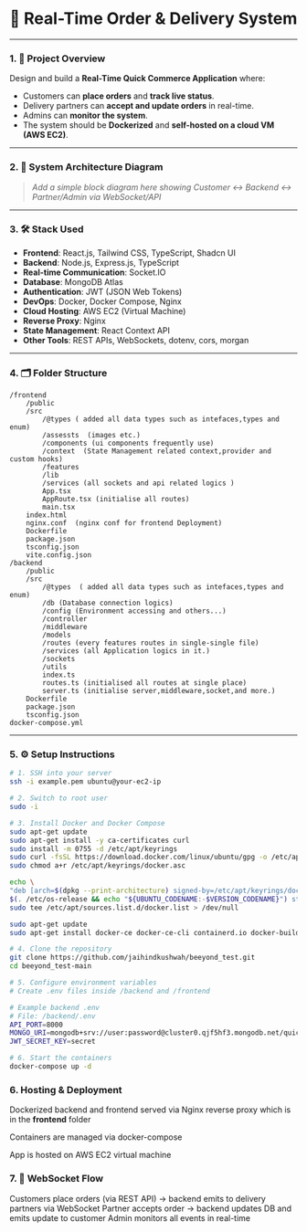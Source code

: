 # 🚀 Real-Time Order & Delivery System

---

### 1. 📌 Project Overview

Design and build a **Real-Time Quick Commerce Application** where:

- Customers can **place orders** and **track live status**.
- Delivery partners can **accept and update orders** in real-time.
- Admins can **monitor the system**.
- The system should be **Dockerized** and **self-hosted on a cloud VM (AWS EC2)**.

---

### 2. 🧩 System Architecture Diagram

> _Add a simple block diagram here showing Customer ↔ Backend ↔ Partner/Admin via WebSocket/API_

---

### 3. 🛠️ Stack Used

- **Frontend**: React.js, Tailwind CSS, TypeScript, Shadcn UI  
- **Backend**: Node.js, Express.js, TypeScript  
- **Real-time Communication**: Socket.IO  
- **Database**: MongoDB Atlas  
- **Authentication**: JWT (JSON Web Tokens)  
- **DevOps**: Docker, Docker Compose, Nginx  
- **Cloud Hosting**: AWS EC2 (Virtual Machine)  
- **Reverse Proxy**: Nginx  
- **State Management**: React Context API  
- **Other Tools**: REST APIs, WebSockets, dotenv, cors, morgan

---

### 4. 🗂️ Folder Structure
    /frontend
        /public
        /src
            /@types ( added all data types such as intefaces,types and enum)
            /assessts  (images etc.)
            /components (ui components frequently use)
            /context  (State Management related context,provider and custom hooks)
            /features 
            /lib
            /services (all sockets and api related logics )
            App.tsx  
            AppRoute.tsx (initialise all routes)
            main.tsx
        index.html
        nginx.conf  (nginx conf for frontend Deployment)
        Dockerfile
        package.json
        tsconfig.json
        vite.config.json
    /backend
        /public
        /src
            /@types  ( added all data types such as intefaces,types and enum)
            /db (Database connection logics)
            /config (Environment accessing and others...)
            /controller 
            /middleware
            /models
            /routes (every features routes in single-single file)
            /services (all Application logics in it.)
            /sockets 
            /utils
            index.ts
            routes.ts (initialised all routes at single place)
            server.ts (initialise server,middleware,socket,and more.)
        Dockerfile
        package.json
        tsconfig.json
    docker-compose.yml



---

### 5. ⚙️ Setup Instructions

```bash
# 1. SSH into your server
ssh -i example.pem ubuntu@your-ec2-ip

# 2. Switch to root user
sudo -i

# 3. Install Docker and Docker Compose
sudo apt-get update
sudo apt-get install -y ca-certificates curl
sudo install -m 0755 -d /etc/apt/keyrings
sudo curl -fsSL https://download.docker.com/linux/ubuntu/gpg -o /etc/apt/keyrings/docker.asc
sudo chmod a+r /etc/apt/keyrings/docker.asc

echo \
"deb [arch=$(dpkg --print-architecture) signed-by=/etc/apt/keyrings/docker.asc] https://download.docker.com/linux/ubuntu \
$(. /etc/os-release && echo "${UBUNTU_CODENAME:-$VERSION_CODENAME}") stable" | \
sudo tee /etc/apt/sources.list.d/docker.list > /dev/null

sudo apt-get update
sudo apt-get install docker-ce docker-ce-cli containerd.io docker-buildx-plugin docker-compose-plugin

# 4. Clone the repository
git clone https://github.com/jaihindkushwah/beeyond_test.git
cd beeyond_test-main

# 5. Configure environment variables
# Create .env files inside /backend and /frontend

# Example backend .env
# File: /backend/.env
API_PORT=8000
MONGO_URI=mongodb+srv://user:password@cluster0.qjf5hf3.mongodb.net/quick-com
JWT_SECRET_KEY=secret

# 6. Start the containers
docker-compose up -d

```

### 6. Hosting & Deployment
Dockerized backend and frontend served via Nginx reverse proxy which is in the **frontend** folder

Containers are managed via docker-compose

App is hosted on AWS EC2 virtual machine


### 7. 📡 WebSocket Flow
Customers place orders (via REST API) → backend emits to delivery partners via WebSocket
Partner accepts order → backend updates DB and emits update to customer
Admin monitors all events in real-time

